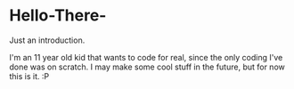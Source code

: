 # Hello-There-
Just an introduction.

I'm an 11 year old kid that wants to code for real, since the only coding I've done was on scratch.
I may make some cool stuff in the future, but for now this is it. :P
